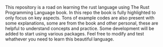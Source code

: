 This repository is a road on learning the rust language using The Rust Programming Language book.
In this repo the book is fully highlighted to only focus on key aspects.
Tons of example codes are also present with some explanations, some are from the book and other personal, these are helpful to understand concepts and practice.
Some development will be added to start using various packages.
Feel free to modify and test whathever you need to learn this beautiful language.
